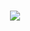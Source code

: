 
<br>
<p align="center">
   <a href="https://github.com/lethiferal/UMC-Server-bot"><img src="&show_icons=true&title_color=999999&text_color=636363&icon_color=999999&bg_color=202020&hide_border=true&show_owner=true" /></a>
</p>
</br>
